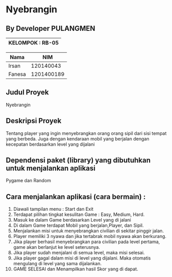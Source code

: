 # Nyebrangin
## By Developer PULANGMEN

| KELOMPOK : RB-05 |
| ---------------- |

| Nama  | NIM |
| ----- | --- |
| Irsan   | 120140043 |
| Fanesa  | 1201400189  |


## Judul Proyek 
Nyebrangin
## Deskripsi Proyek
Tentang player yang ingin menyebrangkan orang orang sipil dari sisi tempat yang berbeda. Juga dengan kendaraan mobil yang berjalan dengan kecepatan berdasarkan level yang dijalani
## Dependensi paket (library) yang dibutuhkan untuk menjalankan aplikasi
Pygame dan Random
## Cara menjalankan aplikasi (cara bermain) : 
1. Diawali tampilan menu : Start dan Exit
2. Terdapat pilihan tingkat kesulitan Game : Easy, Medium, Hard.
3. Masuk ke dalam Game berdasarkan Level yang di jalani
4. Di dalam Game terdapat Mobil yang berjalan,Player, dan Sipil.
5. Menjalankan misi untuk menyebrangkan civilian di sekitar pinggir jalan.
6. Player memiliki 3 nyawa dan jika tertabrak mobil nyawa akan berkurang.
7. Jika player berhasil menyebrangkan para civilian pada level pertama, game akan berlanjut ke level seterusnya.
8. Jika player sudah menjalani di semua level, maka misi selesai.
9. Jika player gagal dalam misi di level yang dijalani. Maka otomatis mengulang di level yang sama dijalankan.
10. GAME SELESAI dan Menampilkan hasil Skor yang di dapat.
